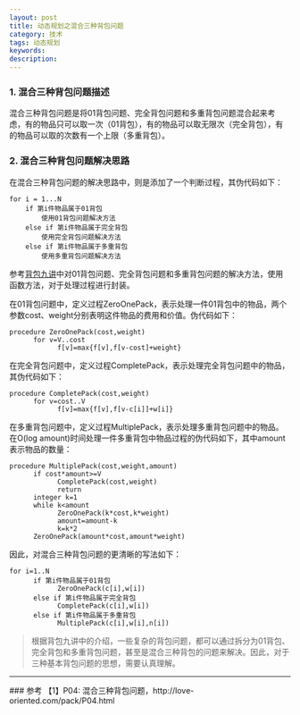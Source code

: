 ```yaml
---
layout: post
title: 动态规划之混合三种背包问题
category: 技术
tags: 动态规划
keywords:
description:
---
```


### 1. 混合三种背包问题描述

混合三种背包问题是将01背包问题、完全背包问题和多重背包问题混合起来考虑，有的物品只可以取一次（01背包），有的物品可以取无限次（完全背包），有的物品可以取的次数有一个上限（多重背包）。

### 2. 混合三种背包问题解决思路

在混合三种背包问题的解决思路中，则是添加了一个判断过程，其伪代码如下：

```
for i = 1...N
    if 第i件物品属于01背包
        使用01背包问题解决方法
    else if 第i件物品属于完全背包
        使用完全背包问题解决方法
    else if 第i件物品属于多重背包
        使用多重背包问题解决方法
```

参考[背包九讲](http://love-oriented.com/pack/)中对01背包问题、完全背包问题和多重背包问题的解决方法，使用函数方法，对于处理过程进行封装。

在01背包问题中，定义过程ZeroOnePack，表示处理一件01背包中的物品，两个参数cost、weight分别表明这件物品的费用和价值。伪代码如下：

```
procedure ZeroOnePack(cost,weight)
      for v=V..cost
            f[v]=max{f[v],f[v-cost]+weight}
```

在完全背包问题中，定义过程CompletePack，表示处理完全背包问题中的物品，其伪代码如下：

```
procedure CompletePack(cost,weight)
      for v=cost..V
            f[v]=max{f[v],f[v-c[i]]+w[i]}
```

在多重背包问题中，定义过程MultiplePack，表示处理多重背包问题中的物品。在O(log amount)时间处理一件多重背包中物品过程的伪代码如下，其中amount表示物品的数量：

```
procedure MultiplePack(cost,weight,amount)
      if cost*amount>=V
            CompletePack(cost,weight)
            return
      integer k=1
      while k<amount
            ZeroOnePack(k*cost,k*weight)
            amount=amount-k
            k=k*2
      ZeroOnePack(amount*cost,amount*weight)
```

因此，对混合三种背包问题的更清晰的写法如下：

```
for i=1..N
      if 第i件物品属于01背包
            ZeroOnePack(c[i],w[i])
      else if 第i件物品属于完全背包
            CompletePack(c[i],w[i])
      else if 第i件物品属于多重背包
            MultiplePack(c[i],w[i],n[i])
```

> 根据背包九讲中的介绍，一些复杂的背包问题，都可以通过拆分为01背包、完全背包和多重背包问题，甚至是混合三种背包的问题来解决。因此，对于三种基本背包问题的思想，需要认真理解。

<hr>
### 参考
【1】P04: 混合三种背包问题，http://love-oriented.com/pack/P04.html
